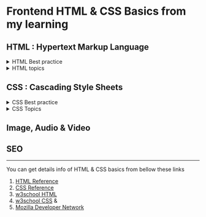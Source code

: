 #  Frontend HTML & CSS Basics from my learning

## HTML : Hypertext Markup Language

<details>
  <summary>HTML Best practice</summary>
  
* BEM (Block Element Modifier)
* Semantic HTML

</details>

<details>
  <summary>HTML topics</summary>

* HTML Form
* HTML Attributes
* HTML tag Elements
	* Block & inline elements
	* meta tags
	* self closing elements
* HTML Inputs
	
</details>

##  CSS : Cascading Style Sheets

<details>
  <summary>CSS Best practice</summary>

* Separate css root filing system
* CSS variable
* CSS Preprocessor
	* SASS
	* SCSS
	* LESS
	* Stylus

</details>

<details>
  <summary>CSS Topics</summary>

* Basic CSS
* Pseudo Code
* CSS Framework
	* Bootstrap
	* Tailwind
* CSS Normalize
* CSS Screen Breakpoints
* CSS Shorthands

</details>

## Image, Audio & Video
## SEO

--------------------

You can get details info of HTML & CSS basics from bellow these links

1. [HTML Reference](https://htmlreference.io/)
2. [CSS Reference](https://cssreference.io/)
3. [w3school HTML](https://www.w3schools.com/html/default.asp) 
4. [w3school CSS](https://www.w3schools.com/css/default.asp) &
5. [Mozilla Developer Network](https://developer.mozilla.org/en-US/)